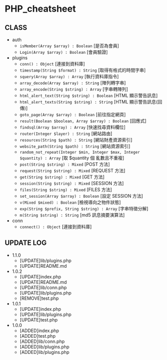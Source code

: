# PHP_cheatsheet

## CLASS 
- auth
    - ```isMember(Array $array) : Boolean``` [是否為會員]
    - ```Login(Array $array) : Boolean``` [會員驗證]
- plugins
    - ```conn() : Object``` [連接到資料庫]
    - ```timestamp(String $format) : String``` [取得有格式的時間字串]
    - ```squery(Array $array) : Array``` [執行資料庫指令]
    - ```array_decode(Array $array) : String``` [陣列轉字串]
    - ```array_encode(String $string) : Array``` [字串轉陣列]
    - ```html_alert_text(String $string) : Boolean``` [HTML 顯示警告訊息]
    - ```html_alert_texts(String $string) : String``` [HTML 顯示警告訊息(回傳)]
    - ```goto_page(Array $array) : Boolean``` [前往指定網頁]
    - ```result(Boolean $boolean, Array $array) : Boolean``` [回應式]
    - ```findsql(Array $array) : Array``` [快速找尋資料欄位]
    - ```router(Integer $layer) : String``` [網站路由]
    - ```resources(String $path) : String``` [網站財產資源索引]
    - ```website_path(String $path) : String``` [網站資源索引]
    - ```random_not_repeat(Integer $min, Integer $max, Integer $quantity) : Array``` [取 $quantity 個 亂數且不重複]
    - ```post(String $string) : Mixed``` [POST 方法]
    - ```request(String $string) : Mixed``` [REQUEST 方法]
    - ```get(String $string) : Mixed``` [GET 方法]
    - ```session(String $string) : Mixed``` [SESSION 方法]
    - ```files(String $string) : Mixed``` [FILES 方法]
    - ```set_session(Array $array) : Boolean``` [設定 SESSION 方法]
    - ```v(Mixed $mixed) : Boolean``` [檢視導向之物件狀態]
    - ```exp(String $prefix, String $string) : Array``` [字串特徵分解]
    - ```m(String $string) : String``` [md5 訊息摘要演算法]
- conn
    - ```connect() : Object``` [連接到資料庫]

## UPDATE LOG
- 1.1.0 
    - [UPDATE]lib/plugins.php
    - [UPDATE]README.md
- 1.0.2
    - [UPDATE]index.php
    - [UPDATE]README.md
    - [UPDATE]lib/conn.php
    - [UPDATE]lib/plugins.php
    - [REMOVE]test.php
- 1.0.1
    - [UPDATE]index.php
    - [UPDATE]lib/plugins.php
    - [UPDATE]test.php
- 1.0.0
    - [ADDED]index.php
    - [ADDED]test.php
    - [ADDED]lib/conn.php
    - [ADDED]lib/plugins.php
    - [ADDED]lib/plugins.php